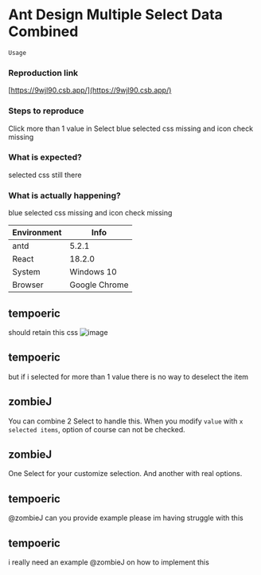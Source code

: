 # Ant Design Multiple Select Data Combined

`Usage`

### Reproduction link

[https://9wjl90.csb.app/](https://9wjl90.csb.app/)

### Steps to reproduce

Click more than 1 value in Select
blue selected css missing and icon check missing

### What is expected?

selected css still there

### What is actually happening?

blue selected css missing and icon check missing

| Environment | Info          |
| ----------- | ------------- |
| antd        | 5.2.1         |
| React       | 18.2.0        |
| System      | Windows 10    |
| Browser     | Google Chrome |

<!-- generated by ant-design-issue-helper. DO NOT REMOVE -->

## tempoeric

should retain this css
![image](https://user-images.githubusercontent.com/42777871/221495487-ebd78ea6-34c5-4c03-9952-d273a3a81f54.png)

## tempoeric

but if i selected for more than 1 value there is no way to deselect the item

## zombieJ

You can combine 2 Select to handle this. When you modify `value` with `x selected items`, option of course can not be checked.

## zombieJ

One Select for your customize selection. And another with real options.

## tempoeric

@zombieJ can you provide example please im having struggle with this

## tempoeric

i really need an example @zombieJ on how to implement this
